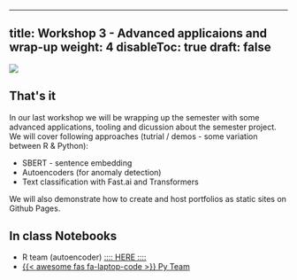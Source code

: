 
---
title: Workshop 3 - Advanced applicaions and wrap-up
weight: 4
disableToc: true
draft: false
---

![](https://miro.medium.com/max/2000/1*Z4mGaMsu34LfyE76QAi9qA.png)

## That's it

In our last workshop we will be wrapping up the semester with some advanced applications, tooling and dicussion about the semester project. We will cover following approaches (tutrial / demos - some variation between R & Python):

- SBERT - sentence embedding
- Autoencoders (for anomaly detection)
- Text classification with Fast.ai and Transformers

We will also demonstrate how to create and host portfolios as static sites on Github Pages.

## In class Notebooks

* R team (autoencoder) [:::: HERE ::::](https://sds-aau.github.io/SDS-2021/workshops/2021/M3_workshop3_autoencoder.nb.html)
* [{{< awesome fas fa-laptop-code >}} Py Team](xxx)



<!---
{{< tabs >}}

{{< tab name="Joint recordings">}}
  <h2>Assignment 1 handout</h2>
  {{< panopto  "https://panopto.aau.dk/Panopto/Pages/Embed.aspx?id=4b2660d2-790f-49cf-84be-ada900ea3083&autoplay=false&offerviewer=true&showtitle=true&showbrand=false&start=0&interactivity=all" >}}

{{< /tab >}}



{{< tab name="R Application">}}
<div>

  <h2>R: Recording</h2>
 
 coming soon

</div>
{{< /tab >}}



{{< tab name="Python Application">}}
<div>
  
  
  <h2>Python group recoding </h2>
  {{< panopto "https://panopto.aau.dk/Panopto/Pages/Embed.aspx?id=3c6006e6-e8e2-4ac4-a0a8-ada900ea85bc&autoplay=false&offerviewer=true&showtitle=true&showbrand=false&start=0&interactivity=all" >}}
</div>
{{< /tab >}}

{{< /tabs >}}
 --->
